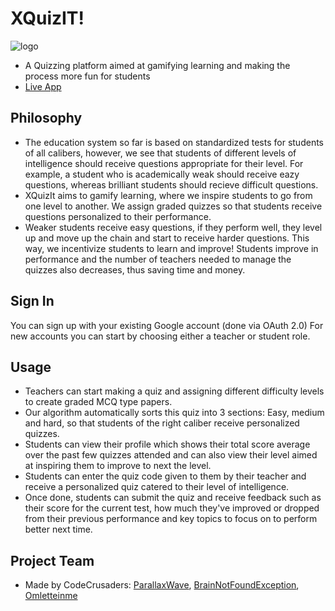 # XQuizIT!

![logo](https://cdn.discordapp.com/attachments/777845032329019414/778818491972714506/unknown.png)

* A Quizzing platform aimed at gamifying learning and making the process more fun for students
* [Live App](http://hackathon-cc.glitch.me)

## Philosophy
* The education system so far is based on standardized tests for students of all calibers, however, we see that students of different levels of intelligence should receive questions appropriate for their level. For example, a student who is academically weak should receive eazy questions, whereas brilliant students should recieve difficult questions.
* XQuizIt aims to gamify learning, where we inspire students to go from one level to another. We assign graded quizzes so that students receive questions personalized to their performance.
* Weaker students receive easy questions, if they perform well, they level up and move up the chain and start to receive harder questions. This way, we incentivize students to learn and improve! Students improve in performance and the number of teachers needed to manage the quizzes also decreases, thus saving time and money.

## Sign In
You can sign up with your existing Google account (done via OAuth 2.0)
For new accounts you can start by choosing either a teacher or student role.

## Usage
* Teachers can start making a quiz and assigning different difficulty levels to create graded MCQ type papers.
* Our algorithm automatically sorts this quiz into 3 sections: Easy, medium and hard, so that students of the right caliber receive personalized quizzes.
* Students can view their profile which shows their total score average over the past few quizzes attended and can also view their level aimed at inspiring them 
to improve to next the level.
* Students can enter the quiz code given to them by their teacher and receive a personalized quiz catered to their level of intelligence.
* Once done, students can submit the quiz and receive feedback such as their score for the current test, how much they've improved or dropped from their previous performance and key topics to focus on to perform better next time.

## Project Team
* Made by CodeCrusaders: [ParallaxWave](https://github.com/ParallaxWave), [BrainNotFoundException](https://github.com/BrainNotFoundException), [Omletteinme](https://github.com/Omletteinme)
